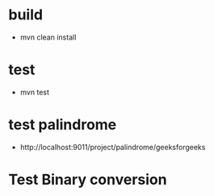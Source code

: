 # build
 - mvn clean install
# test
 - mvn test
# test palindrome
 - http://localhost:9011/project/palindrome/geeksforgeeks
# Test Binary conversion